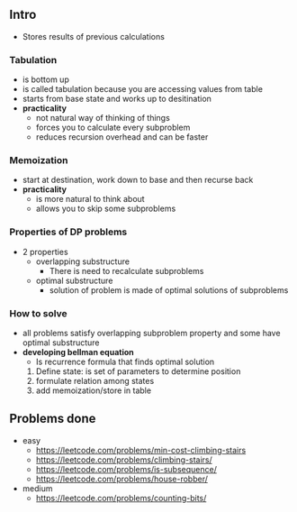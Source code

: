 ## Intro
- Stores results of previous calculations 
### Tabulation
- is bottom up
- is called tabulation because you are accessing values from table
- starts from base state and works up to desitination
- **practicality**
  - not natural way of thinking of things
  - forces you to calculate every subproblem
  - reduces recursion overhead and can be faster  
### Memoization
- start at destination, work down to base and then recurse back
- **practicality**
  - is more natural to think about
  - allows you to skip some subproblems
### Properties of DP problems
- 2 properties
  - overlapping substructure
    - There is need to recalculate subproblems
  - optimal substructure
    - solution of problem is made of optimal solutions of subproblems
### How to solve
- all problems satisfy overlapping subproblem property and some have optimal substructure 
- **developing bellman equation**
  - Is recurrence formula that finds optimal solution
  1. Define state: is set of parameters to determine position
  2. formulate relation among states
  3. add memoization/store in table

## Problems done
- easy
  - https://leetcode.com/problems/min-cost-climbing-stairs
  - https://leetcode.com/problems/climbing-stairs/
  - https://leetcode.com/problems/is-subsequence/
  - https://leetcode.com/problems/house-robber/
- medium
  - https://leetcode.com/problems/counting-bits/

